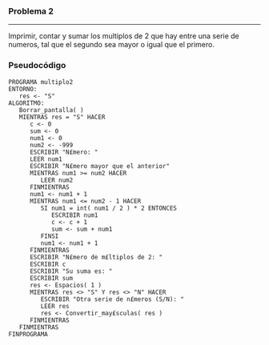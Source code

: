 ### Problema 2
--------------

Imprimir, contar y sumar los multiplos de 2 que hay entre una serie de
numeros, tal que el segundo sea mayor o igual que el primero.

### Pseudocódigo


    PROGRAMA multiplo2
    ENTORNO:
       res <- "S"
    ALGORITMO:
       Borrar_pantalla( )
       MIENTRAS res = "S" HACER
          c <- 0
          sum <- 0
          num1 <- 0
          num2 <- -999
          ESCRIBIR "N£mero: "
          LEER num1
          ESCRIBIR "N£mero mayor que el anterior"
          MIENTRAS num1 >= num2 HACER
             LEER num2
          FINMIENTRAS
          num1 <- num1 + 1
          MIENTRAS num1 <= num2 - 1 HACER
             SI num1 = int( num1 / 2 ) * 2 ENTONCES
                ESCRIBIR num1
                c <- c + 1
                sum <- sum + num1
             FINSI
             num1 <- num1 + 1
          FINMIENTRAS
          ESCRIBIR "N£mero de m£ltiplos de 2: "
          ESCRIBIR c
          ESCRIBIR "Su suma es: "
          ESCRIBIR sum
          res <- Espacios( 1 )
          MIENTRAS res <> "S" Y res <> "N" HACER
             ESCRIBIR "Otra serie de n£meros (S/N): "
             LEER res
             res <- Convertir_may£sculas( res )
          FINMIENTRAS
       FINMIENTRAS
    FINPROGRAMA